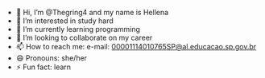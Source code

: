 - 👋 Hi, I’m @Thegring4 and my name is Hellena
- 👀 I’m interested in study hard
- 🌱 I’m currently learning programming
- 💞️ I’m looking to collaborate on my career
- 📫 How to reach me: e-mail: 00001114010765SP@al.educacao.sp.gov.br
- 😄 Pronouns: she/her
- ⚡ Fun fact: learn

<!---
Thegring4/Thegring4 is a ✨ special ✨ repository because its `README.md` (this file) appears on your GitHub profile.
You can click the Preview link to take a look at your changes.
--->
